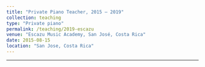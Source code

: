 ```yaml
---
title: "Private Piano Teacher, 2015 – 2019"
collection: teaching
type: "Private piano"
permalink: /teaching/2019-escazu
venue: "Escazu Music Academy, San José, Costa Rica"
date: 2015-08-15
location: "San Jose, Costa Rica"
---
```


 
------




